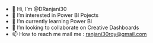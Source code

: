 - 👋 Hi, I’m @DRanjani30
- 👀 I’m interested in Power BI Pojects
- 🌱 I’m currently learning Power BI
- 💞️ I’m looking to collaborate on Creative Dashboards
- 📫 How to reach me mail me : ranjani30roy@gmail.com

<!---
DRanjani30/DRanjani30 is a ✨ special ✨ repository because its `README.md` (this file) appears on your GitHub profile.
You can click the Preview link to take a look at your changes.
--->

